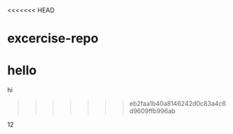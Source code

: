 <<<<<<< HEAD
# excercise-repo
hello
=======
hi
>>>>>>> eb2faa1b40a8146242d0c83a4c6d9609ffb996ab

12
